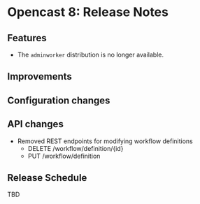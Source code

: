 Opencast 8: Release Notes
=========================

Features
--------

- The `adminworker` distribution is no longer available.

Improvements
------------


Configuration changes
---------------------


API changes
-----------

- Removed REST endpoints for modifying workflow definitions
    - DELETE /workflow/definition/{id}
    - PUT /workflow/definition


Release Schedule
----------------

TBD
